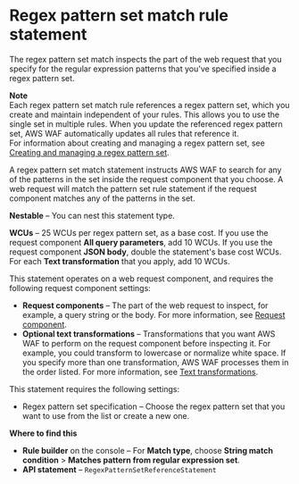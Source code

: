 # Regex pattern set match rule statement<a name="waf-rule-statement-type-regex-pattern-set-match"></a>

The regex pattern set match inspects the part of the web request that you specify for the regular expression patterns that you've specified inside a regex pattern set\.

**Note**  
Each regex pattern set match rule references a regex pattern set, which you create and maintain independent of your rules\. This allows you to use the single set in multiple rules\. When you update the referenced regex pattern set, AWS WAF automatically updates all rules that reference it\.   
For information about creating and managing a regex pattern set, see [Creating and managing a regex pattern set](waf-regex-pattern-set-managing.md)\.

A regex pattern set match statement instructs AWS WAF to search for any of the patterns in the set inside the request component that you choose\. A web request will match the pattern set rule statement if the request component matches any of the patterns in the set\. 

**Nestable** – You can nest this statement type\. 

**WCUs** – 25 WCUs per regex pattern set, as a base cost\. If you use the request component **All query parameters**, add 10 WCUs\. If you use the request component **JSON body**, double the statement's base cost WCUs\. For each **Text transformation** that you apply, add 10 WCUs\.

This statement operates on a web request component, and requires the following request component settings: 
+ **Request components** – The part of the web request to inspect, for example, a query string or the body\. For more information, see [Request component](waf-rule-statement-fields.md#waf-rule-statement-request-component)\.
+ **Optional text transformations** – Transformations that you want AWS WAF to perform on the request component before inspecting it\. For example, you could transform to lowercase or normalize white space\. If you specify more than one transformation, AWS WAF processes them in the order listed\. For more information, see [Text transformations](waf-rule-statement-fields.md#waf-rule-statement-transformation)\.

This statement requires the following settings: 
+ Regex pattern set specification – Choose the regex pattern set that you want to use from the list or create a new one\. 

**Where to find this**
+ **Rule builder** on the console – For **Match type**, choose **String match condition** > **Matches pattern from regular expression set**\.
+ **API statement** – `RegexPatternSetReferenceStatement`